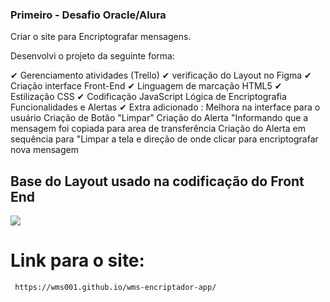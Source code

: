 ### Primeiro -  Desafio Oracle/Alura 

Criar o site para Encriptografar mensagens. 

Desenvolvi o projeto da seguinte forma:

✔ Gerenciamento atividades (Trello)
✔ verificação do Layout no Figma 
✔ Criação interface Front-End 
✔ Linguagem de marcação HTML5
✔ Estilização CSS 
✔ Codificação JavaScript 
        Lógica de Encriptografia
        Funcionalidades e Alertas
✔ Extra adicionado :
        Melhora na interface para o usuário 
        Criação de Botão "Limpar" 
        Criação do Alerta "Informando que a mensagem foi copiada para area de transferência 
        Criação do Alerta em sequência para "Limpar a tela e direção de onde clicar para encriptografar nova mensagem
        
## Base do Layout usado na codificação do Front End

<img src="https://github.com/wms001/wms-encriptador-app/blob/main/img/Layout_Encript.JPG">

# Link para o site: 
     https://wms001.github.io/wms-encriptador-app/ 
    
        

     
     

